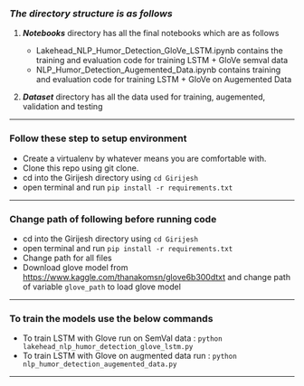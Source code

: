 ### ***The directory structure is as follows***

1) ***Notebooks*** directory has all the final notebooks which are as follows
    * Lakehead_NLP_Humor_Detection_GloVe_LSTM.ipynb contains the training and evaluation code for training LSTM + GloVe semval data 
    * NLP_Humor_Detection_Augemented_Data.ipynb contains training and evaluation code for training LSTM + GloVe on Augemented Data
   
2) ***Dataset*** directory has all the data used for training, augemented, validation and testing

***
### Follow these step to setup environment 

* Create a virtualenv by whatever means you are comfortable with.
* Clone this repo using git clone.
* cd into the Girijesh directory using ```cd Girijesh```
* open terminal and run ```pip install -r requirements.txt```

***
### Change path of following before running code

* cd into the Girijesh directory using ```cd Girijesh```
* open terminal and run ```pip install -r requirements.txt```
* Change path for all files
* Download glove model from https://www.kaggle.com/thanakomsn/glove6b300dtxt and change path of variable ```glove_path``` to load glove model

***
### To train the models use the below commands

* To train LSTM with Glove run on SemVal data : ```python lakehead_nlp_humor_detection_glove_lstm.py```
* To train LSTM with Glove on augmented data run : ```python nlp_humor_detection_augemented_data.py```
***




